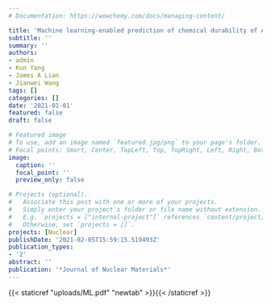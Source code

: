 ```yaml
---
# Documentation: https://wowchemy.com/docs/managing-content/

title: 'Machine learning-enabled prediction of chemical durability of A2B2O7 pyrochlore and fluorite'
subtitle: ''
summary: ''
authors:
- admin
- Kun Yang
- James A Lian
- Jianwei Wang
tags: []
categories: []
date: '2021-01-01'
featured: false
draft: false

# Featured image
# To use, add an image named `featured.jpg/png` to your page's folder.
# Focal points: Smart, Center, TopLeft, Top, TopRight, Left, Right, BottomLeft, Bottom, BottomRight.
image:
  caption: ''
  focal_point: ''
  preview_only: false

# Projects (optional).
#   Associate this post with one or more of your projects.
#   Simply enter your project's folder or file name without extension.
#   E.g. `projects = ["internal-project"]` references `content/project/deep-learning/index.md`.
#   Otherwise, set `projects = []`.
projects: [Nuclear]
publishDate: '2021-02-05T15:59:15.519493Z'
publication_types:
- '2'
abstract: ''
publication: '*Journal of Nuclear Materials*'
---
```

{{< staticref "uploads/ML.pdf" "newtab" >}}{{< /staticref >}}